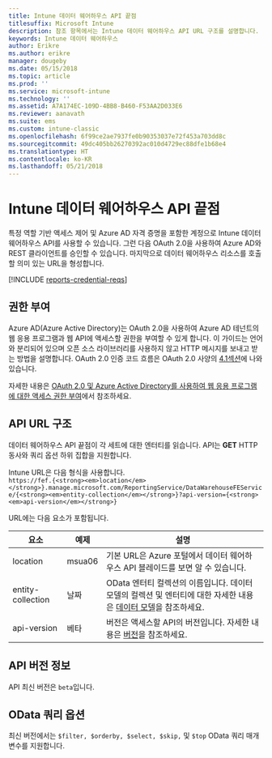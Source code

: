 ```yaml
---
title: Intune 데이터 웨어하우스 API 끝점
titlesuffix: Microsoft Intune
description: 참조 항목에서는 Intune 데이터 웨어하우스 API URL 구조를 설명합니다.
keywords: Intune 데이터 웨어하우스
author: Erikre
ms.author: erikre
manager: dougeby
ms.date: 05/15/2018
ms.topic: article
ms.prod: ''
ms.service: microsoft-intune
ms.technology: ''
ms.assetid: A7A174EC-109D-4BB8-B460-F53AA2D033E6
ms.reviewer: aanavath
ms.suite: ems
ms.custom: intune-classic
ms.openlocfilehash: 6f99ce2ae7937fe0b90353037e72f453a703dd8c
ms.sourcegitcommit: 49dc405bb26270392ac010d4729ec88dfe1b68e4
ms.translationtype: HT
ms.contentlocale: ko-KR
ms.lasthandoff: 05/21/2018
---
```

# <a name="intune-data-warehouse-api-endpoint"></a>Intune 데이터 웨어하우스 API 끝점

특정 역할 기반 액세스 제어 및 Azure AD 자격 증명을 포함한 계정으로 Intune 데이터 웨어하우스 API를 사용할 수 있습니다. 그런 다음 OAuth 2.0을 사용하여 Azure AD와 REST 클라이언트를 승인할 수 있습니다. 마지막으로 데이터 웨어하우스 리소스를 호출할 의미 있는 URL을 형성합니다.

[!INCLUDE [reports-credential-reqs](./includes/reports-credential-reqs.md)]

## <a name="authorization"></a>권한 부여

Azure AD(Azure Active Directory)는 OAuth 2.0을 사용하여 Azure AD 테넌트의 웹 응용 프로그램과 웹 API에 액세스할 권한을 부여할 수 있게 합니다. 이 가이드는 언어와 분리되어 있으며 오픈 소스 라이브러리를 사용하지 않고 HTTP 메시지를 보내고 받는 방법을 설명합니다. OAuth 2.0 인증 코드 흐름은 OAuth 2.0 사양의 [4.1섹션](https://tools.ietf.org/html/rfc6749#section-4.1)에 나와 있습니다.

자세한 내용은 [OAuth 2.0 및 Azure Active Directory를 사용하여 웹 응용 프로그램에 대한 액세스 권한 부여](https://docs.microsoft.com/azure/active-directory/develop/active-directory-protocols-oauth-code)에서 참조하세요.

## <a name="api-url-structure"></a>API URL 구조

데이터 웨어하우스 API 끝점이 각 세트에 대한 엔터티를 읽습니다. API는 **GET** HTTP 동사와 쿼리 옵션 하위 집합을 지원합니다.

Intune URL은 다음 형식을 사용합니다.  
`https://fef.{<strong><em>location</em></strong>}.manage.microsoft.com/ReportingService/DataWarehouseFEService/{<strong><em>entity-collection</em></strong>}?api-version={<strong><em>api-version</em></strong>}`

URL에는 다음 요소가 포함됩니다.

| 요소 | 예제 | 설명 |
|-------------------|------------|--------------------------------------------------------------------------------------------------------------------|
| location | msua06 | 기본 URL은 Azure 포털에서 데이터 웨어하우스 API 블레이드를 보면 알 수 있습니다. |
| entity-collection | 날짜 | OData 엔터티 컬렉션의 이름입니다. 데이터 모델의 컬렉션 및 엔터티에 대한 자세한 내용은 [데이터 모델](reports-ref-data-model.md)을 참조하세요. |
| api-version | 베타 | 버전은 액세스할 API의 버전입니다. 자세한 내용은 [버전](#API-version-information)을 참조하세요. |


## <a name="api-version-information"></a>API 버전 정보

API 최신 버전은 `beta`입니다. 

## <a name="odata-query-options"></a>OData 쿼리 옵션

최신 버전에서는 `$filter, $orderby, $select, $skip,` 및 `$top` OData 쿼리 매개 변수를 지원합니다.
